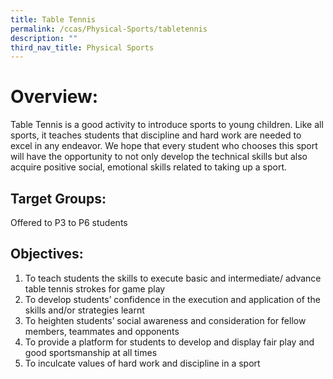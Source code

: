 ```yaml
---
title: Table Tennis
permalink: /ccas/Physical-Sports/tabletennis
description: ""
third_nav_title: Physical Sports
---
```

# Overview:

Table Tennis is a good activity to introduce sports to young children. Like all sports, it teaches students that discipline and hard work are needed to excel in any endeavor. We hope that every student who chooses this sport will have the opportunity to not only develop the technical skills but also acquire positive social, emotional skills related to taking up a sport.

## Target Groups:

Offered to P3 to P6 students

## Objectives:

1. To teach students the skills to execute basic and intermediate/ advance table tennis strokes for game play
2. To develop students’ confidence in the execution and application of the skills and/or strategies learnt
3. To heighten students’ social awareness and consideration for fellow members, teammates and opponents
4. To provide a platform for students to develop and display fair play and good sportsmanship at all times
5. To inculcate values of hard work and discipline in a sport